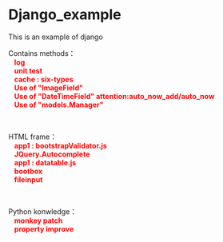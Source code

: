 # Django_example
This is an example of django

Contains methods：<br>
 <font color="red">
  &nbsp;&nbsp; **log**<br>
  &nbsp;&nbsp; **unit test**<br>
  &nbsp;&nbsp; **cache : six-types**<br> 
  &nbsp;&nbsp; **Use of "ImageField"**<br>
  &nbsp;&nbsp; **Use of "DateTimeField"  attention:auto_now_add/auto_now**<br>
  &nbsp;&nbsp; **Use of "models.Manager"**<br>
</font>

<br>

HTML frame：<br>
 <font color="red">
  &nbsp;&nbsp; **app1 : bootstrapValidator.js**<br> 
  &nbsp;&nbsp; **JQuery.Autocomplete**<br>
  &nbsp;&nbsp; **app1 : datatable.js**<br> 
  &nbsp;&nbsp; **bootbox**<br>
  &nbsp;&nbsp; **fileinput**<br>
</font>

<br>

Python konwledge：<br>
 <font color="red">
  &nbsp;&nbsp; **monkey patch**<br>
  &nbsp;&nbsp; **property improve**<br>
</font>
